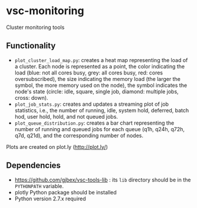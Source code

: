 vsc-monitoring
==============
Cluster monitoring tools

Functionality
-------------
* `plot_cluster_load_map.py`: creates a heat map representing the load
    of a cluster.  Each node is represented as a point, the color
    indicating the load (blue: not all cores busy, grey: all cores busy,
    red: cores oversubscribed), the size indicating the memory load
    (the larger the symbol, the more memory used on the node), the
    symbol indicates the node's state (circle: idle, square, single job,
    diamond: multiple jobs, cross: down).
* `plot_job_stats.py`: creates and updates a streaming plot of job
    statistics, i.e., the number of running, idle, system hold, deferred,
    batch hod, user hold, hold, and not queued jobs.
* `plot_queue_distribution.py`: creates a bar chart representing the
    number of running and queued jobs for each queue (q1h, q24h, q72h,
    q7d, q21d), and the corresponding number of nodes.

Plots are created on plot.ly (http://plot.ly/)

Dependencies
------------
* https://github.com/gjbex/vsc-tools-lib : its `lib` directory
    should be in the `PYTHONPATH` variable.
* plotly Python package should be installed
* Python version 2.7.x required

